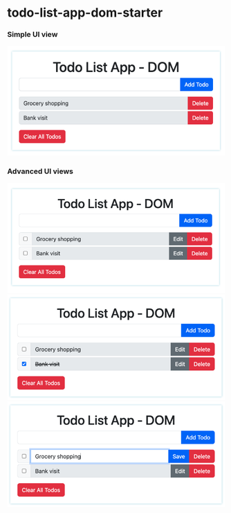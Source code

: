 # todo-list-app-dom-starter

### Simple UI view

![ui-view](./images/simple.png)

### Advanced UI views

![ui-view](./images/advanced1.png)
![ui-view](./images/advanced2.png)
![ui-view](./images/advanced3.png)
